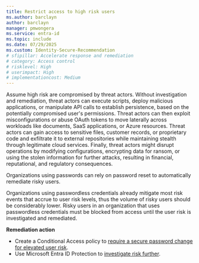 ```yaml
---
title: Restrict access to high risk users 
ms.author: barclayn
author: barclayn
manager: pmwongera
ms.service: entra-id
ms.topic: include
ms.date: 07/29/2025
ms.custom: Identity-Secure-Recommendation
# sfipillar: Accelerate response and remediation
# category: Access control
# risklevel: High
# userimpact: High
# implementationcost: Medium
---
```

Assume high risk are compromised by threat actors. Without investigation and remediation, threat actors can execute scripts, deploy malicious applications, or manipulate API calls to establish persistence, based on the potentially compromised user's permissions. Threat actors can then exploit misconfigurations or abuse OAuth tokens to move laterally across workloads like documents, SaaS applications, or Azure resources. Threat actors can gain access to sensitive files, customer records, or proprietary code and exfiltrate it to external repositories while maintaining stealth through legitimate cloud services. Finally, threat actors might disrupt operations by modifying configurations, encrypting data for ransom, or using the stolen information for further attacks, resulting in financial, reputational, and regulatory consequences.

Organizations using passwords can rely on password reset to automatically remediate risky users.

Organizations using passwordless credentials already mitigate most risk events that accrue to user risk levels, thus the volume of risky users should be considerably lower. Risky users in an organization that uses passwordless credentials must be blocked from access until the user risk is investigated and remediated.

**Remediation action**

- Create a Conditional Access policy to [require a secure password change for elevated user risk](/entra/identity/conditional-access/policy-risk-based-user).
- Use Microsoft Entra ID Protection to [investigate risk further](/entra/id-protection/howto-identity-protection-investigate-risk).
